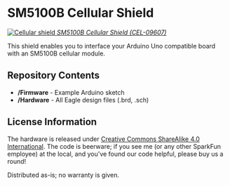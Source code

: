 SM5100B Cellular Shield
=========================

[![Cellular shield](https://cdn.sparkfun.com//assets/parts/3/4/2/7/09607-04.jpg)
*SM5100B Cellular Shield (CEL-09607)*](https://www.sparkfun.com/products/9607)

This shield enables you to interface your Arduino Uno compatible board with an SM5100B cellular module.

Repository Contents
-------------------
* **/Firmware** - Example Arduino sketch
* **/Hardware** - All Eagle design files (.brd, .sch)


License Information
-------------------
The hardware is released under [Creative Commons ShareAlike 4.0 International](https://creativecommons.org/licenses/by-sa/4.0/).
The code is beerware; if you see me (or any other SparkFun employee) at the local, and you've found our code helpful, please buy us a round!

Distributed as-is; no warranty is given.
